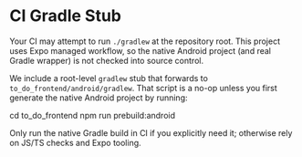 # CI Gradle Stub

Your CI may attempt to run `./gradlew` at the repository root. This project uses Expo managed workflow,
so the native Android project (and real Gradle wrapper) is not checked into source control.

We include a root-level `gradlew` stub that forwards to `to_do_frontend/android/gradlew`. That script is a no-op
unless you first generate the native Android project by running:

cd to_do_frontend
npm run prebuild:android

Only run the native Gradle build in CI if you explicitly need it; otherwise rely on JS/TS checks and Expo tooling.
